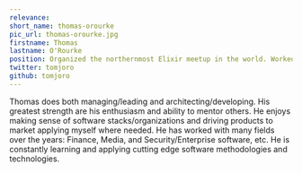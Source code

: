 ```yaml
---
relevance: 
short_name: thomas-orourke
pic_url: thomas-orourke.jpg
firstname: Thomas
lastname: O'Rourke
position: Organized the northernmost Elixir meetup in the world. Worked on Media Player 1.0 at Microsoft to make computers do more then beep-beep.
twitter: tomjoro
github: tomjoro
---
```

<p>Thomas does both managing/leading and architecting/developing. His greatest strength are his enthusiasm and ability to mentor others. He enjoys making sense of software stacks/organizations and driving products to market applying myself where needed. 
 He has worked with many fields over the years: Finance, Media, and Security/Enterprise software, etc. He is constantly learning and applying cutting edge software methodologies and technologies.
</p>

